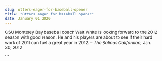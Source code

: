 ```yaml
---
slug: otters-eager-for-baseball-opener
title: "Otters eager for baseball opener"
date: January 01 2020
---
```


 
<p>
  CSU Monterey Bay baseball coach Walt White is looking forward to the 2012
  season with good reason. He and his players are about to see if their hard
  work of 2011 can fuel a great year in 2012. –
  <em>The Salinas Californian,</em> Jan. 30, 2012
</p>
```
